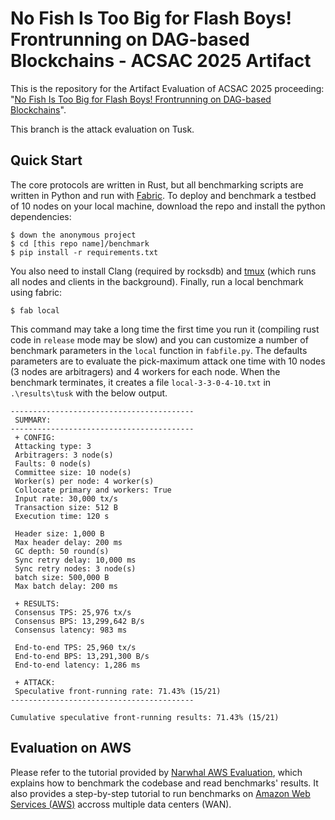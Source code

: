 # No Fish Is Too Big for Flash Boys! Frontrunning on DAG-based Blockchains - ACSAC 2025 Artifact
This is the repository for the Artifact Evaluation of ACSAC 2025  proceeding: "[No Fish Is Too Big for Flash Boys! Frontrunning on DAG-based Blockchains](https://eprint.iacr.org/2024/1496)".

This branch is the attack evaluation on Tusk.

## Quick Start

The core protocols are written in Rust, but all benchmarking scripts are written in Python and run with [Fabric](http://www.fabfile.org/).
To deploy and benchmark a testbed of 10 nodes on your local machine, download the repo and install the python dependencies:

```
$ down the anonymous project
$ cd [this repo name]/benchmark
$ pip install -r requirements.txt
```

You also need to install Clang (required by rocksdb) and [tmux](https://linuxize.com/post/getting-started-with-tmux/#installing-tmux) (which runs all nodes and clients in the background). Finally, run a local benchmark using fabric:

```
$ fab local
```

This command may take a long time the first time you run it (compiling rust code in `release` mode may be slow) and you can customize a number of benchmark parameters in the `local` function in `fabfile.py`. The defaults parameters are to evaluate the pick-maximum attack one time with 10 nodes (3 nodes are arbitragers) and 4 workers for each node. When the benchmark terminates, it creates a file `local-3-3-0-4-10.txt` in `.\results\tusk` with the below output.

```
-----------------------------------------
 SUMMARY:
-----------------------------------------
 + CONFIG:
 Attacking type: 3 
 Arbitragers: 3 node(s)
 Faults: 0 node(s)
 Committee size: 10 node(s)
 Worker(s) per node: 4 worker(s)
 Collocate primary and workers: True
 Input rate: 30,000 tx/s
 Transaction size: 512 B
 Execution time: 120 s

 Header size: 1,000 B
 Max header delay: 200 ms
 GC depth: 50 round(s)
 Sync retry delay: 10,000 ms
 Sync retry nodes: 3 node(s)
 batch size: 500,000 B
 Max batch delay: 200 ms

 + RESULTS:
 Consensus TPS: 25,976 tx/s
 Consensus BPS: 13,299,642 B/s
 Consensus latency: 983 ms

 End-to-end TPS: 25,960 tx/s
 End-to-end BPS: 13,291,300 B/s
 End-to-end latency: 1,286 ms

 + ATTACK:
 Speculative front-running rate: 71.43% (15/21) 
-----------------------------------------

Cumulative speculative front-running results: 71.43% (15/21) 
```


## Evaluation on AWS

Please refer to the tutorial provided by [Narwhal AWS Evaluation](https://github.com/asonnino/narwhal/tree/master/benchmark), which explains how to benchmark the codebase and read benchmarks' results. It also provides a step-by-step tutorial to run benchmarks on [Amazon Web Services (AWS)](https://aws.amazon.com) accross multiple data centers (WAN).
